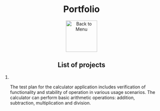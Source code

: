 <h1 align="center">Portfolio</h1>
<div align="center">
<a href=https://github.com/Prime2390/Prime2390/blob/main/Read-Me.md>
    <img src="https://raw.githubusercontent.com/Prime2390/Prime2390/refs/heads/main/Icons/DALL·E%202024-11-11%2022.20.53%20-%20A%20minimalistic%20and%20modern%20icon%20representing%20'Back%20to%20Menu'.%20The%20icon%20should%20feature%20an%20arrow%20pointing%20to%20a%20menu%20or%20list%20symbol%2C%20indicating%20navigation%20.webp" alt="Back to Menu" style="width:100px;height:100px;">
</a>
</div>

<h2 align="center">List of projects</h2>
<ol>
  <li><a href=https://github.com/Prime2390/webapp-testing></a></li>
    <p>The test plan for the calculator application includes verification of functionality and stability of operation in various usage scenarios. The calculator can perform basic arithmetic operations: addition, subtraction, multiplication and division.
</p>
</ol>
